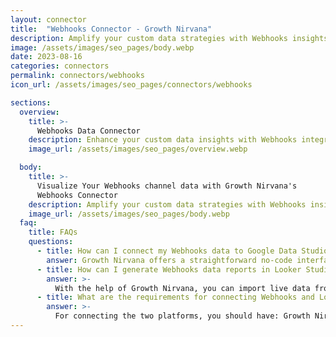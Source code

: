 ```yaml
---
layout: connector
title:  "Webhooks Connector - Growth Nirvana"
description: Amplify your custom data strategies with Webhooks insights integrated into Looker Studio.
image: /assets/images/seo_pages/body.webp
date: 2023-08-16
categories: connectors
permalink: connectors/webhooks
icon_url: /assets/images/seo_pages/connectors/webhooks

sections:
  overview:
    title: >-
      Webhooks Data Connector
    description: Enhance your custom data insights with Webhooks integration. Seamlessly merge webhook data with Looker Studio's analytical capabilities, unlocking insights that shape custom data strategies, event analysis, and operational excellence.
    image_url: /assets/images/seo_pages/overview.webp

  body:
    title: >-
      Visualize Your Webhooks channel data with Growth Nirvana's
      Webhooks Connector
    description: Amplify your custom data strategies with Webhooks insights integrated into Looker Studio.
    image_url: /assets/images/seo_pages/body.webp
  faq:
    title: FAQs
    questions:
      - title: How can I connect my Webhooks data to Google Data Studio/Looker Studio?
        answer: Growth Nirvana offers a straightforward no-code interface to connect to Webhooks data sources.
      - title: How can I generate Webhooks data reports in Looker Studio?
        answer: >-
          With the help of Growth Nirvana, you can import live data from Webhooks into Looker Studio. These data can be viewed in charts, tables, and dashboards to generate branded reports that can be shared instantly.
      - title: What are the requirements for connecting Webhooks and Looker Studio?
        answer: >-
          For connecting the two platforms, you should have: Growth Nirvana Account and Webhooks Ads Account
---
```

